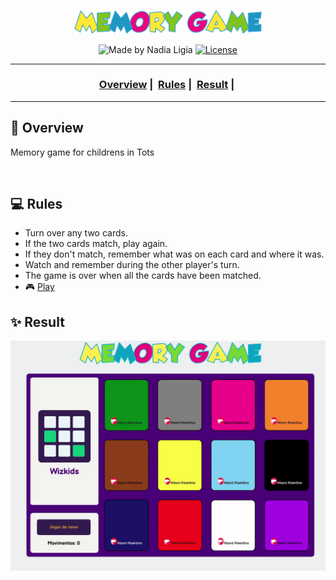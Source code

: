 <p align="center">
   <img src="./assets/memory-game.png" width=300>
</p>

<p align="center">
  <img alt="Made by Nadia Ligia" src="https://img.shields.io/badge/made%20by-Nadia%20Ligia-informational">
  
  <a href="license.md">
  <img alt="License" src="https://img.shields.io/badge/License-MIT-informational">
  </a>
</p>

___

<h3 align="center">
  <a href="#telescope-overview">Overview</a>&nbsp;|&nbsp;
  <a href="#computer-rules">Rules</a>&nbsp;|&nbsp;
  <a href="#sparkles-result">Result</a>&nbsp;|&nbsp;
</h3>

___


## :telescope: Overview

Memory game for childrens in Tots

<br>

## :computer: Rules

- Turn over any two cards. 
- If the two cards match, play again. 
- If they don't match, remember what was on each card and where it was.
- Watch and remember during the other player's turn.
- The game is over when all the cards have been matched.
- 🎮 [Play](https://memory-game-wiz.netlify.app/)

## :sparkles: Result

<p align="center">
  <img src="./assets/result.gif">
</p>